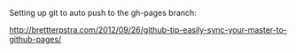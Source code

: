 Setting up git to auto push to the gh-pages branch:

http://brettterpstra.com/2012/09/26/github-tip-easily-sync-your-master-to-github-pages/